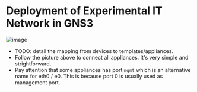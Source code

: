 # Deployment of Experimental IT Network in GNS3

![image](https://user-images.githubusercontent.com/69375071/210197317-12a7553f-9dea-4a2c-9336-2f2b721b06b8.png)

- TODO: detail the mapping from devices to templates/appliances.
- Follow the picture above to connect all appliances. It's very simple and strightforward.
- Pay attention that some appliances has port `mgmt` which is an alternative name for eth0 / e0. This is because port 0 is usually used as management port.